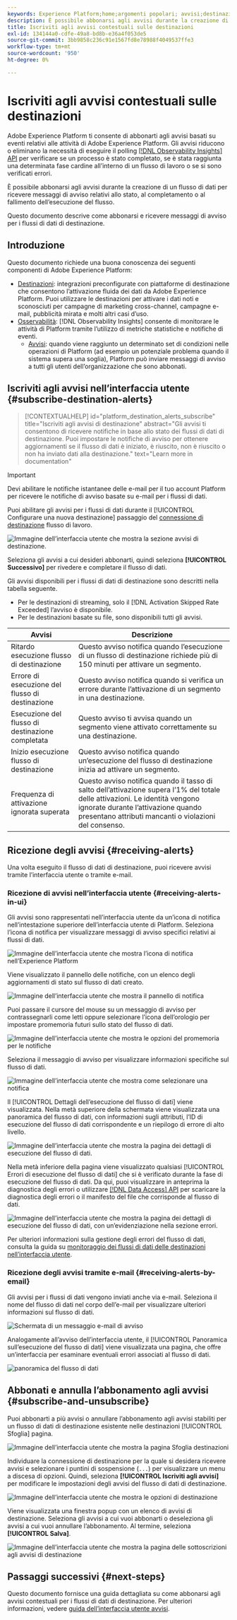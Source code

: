```yaml
---
keywords: Experience Platform;home;argomenti popolari; avvisi;destinazioni
description: È possibile abbonarsi agli avvisi durante la creazione di un flusso di dati, per ricevere messaggi di avviso relativi allo stato, al completamento o al fallimento dell’esecuzione del flusso.
title: Iscriviti agli avvisi contestuali sulle destinazioni
exl-id: 134144a0-cdfe-49a8-bd8b-e36a4f053de5
source-git-commit: 3bb9858c236c91e1567fd8e78988f4049537ffe3
workflow-type: tm+mt
source-wordcount: '950'
ht-degree: 0%

---
```


# Iscriviti agli avvisi contestuali sulle destinazioni

Adobe Experience Platform ti consente di abbonarti agli avvisi basati su eventi relativi alle attività di Adobe Experience Platform. Gli avvisi riducono o eliminano la necessità di eseguire il polling [[!DNL Observability Insights] API](../../observability/api/overview.md) per verificare se un processo è stato completato, se è stata raggiunta una determinata fase cardine all’interno di un flusso di lavoro o se si sono verificati errori.

È possibile abbonarsi agli avvisi durante la creazione di un flusso di dati per ricevere messaggi di avviso relativi allo stato, al completamento o al fallimento dell’esecuzione del flusso.

Questo documento descrive come abbonarsi e ricevere messaggi di avviso per i flussi di dati di destinazione.

## Introduzione

Questo documento richiede una buona conoscenza dei seguenti componenti di Adobe Experience Platform:

* [Destinazioni](../home.md): integrazioni preconfigurate con piattaforme di destinazione che consentono l’attivazione fluida dei dati da Adobe Experience Platform. Puoi utilizzare le destinazioni per attivare i dati noti e sconosciuti per campagne di marketing cross-channel, campagne e-mail, pubblicità mirata e molti altri casi d’uso.
* [Osservabilità](../../observability/home.md): [!DNL Observability Insights] consente di monitorare le attività di Platform tramite l’utilizzo di metriche statistiche e notifiche di eventi.
   * [Avvisi](../../observability/alerts/overview.md): quando viene raggiunto un determinato set di condizioni nelle operazioni di Platform (ad esempio un potenziale problema quando il sistema supera una soglia), Platform può inviare messaggi di avviso a tutti gli utenti dell’organizzazione che sono abbonati.

## Iscriviti agli avvisi nell’interfaccia utente {#subscribe-destination-alerts}

>[!CONTEXTUALHELP]
>id="platform_destination_alerts_subscribe"
>title="Iscriviti agli avvisi di destinazione"
>abstract="Gli avvisi ti consentono di ricevere notifiche in base allo stato dei flussi di dati di destinazione. Puoi impostare le notifiche di avviso per ottenere aggiornamenti se il flusso di dati è iniziato, è riuscito, non è riuscito o non ha inviato dati alla destinazione."
>text="Learn more in documentation"

>[!IMPORTANT]
>
>Devi abilitare le notifiche istantanee delle e-mail per il tuo account Platform per ricevere le notifiche di avviso basate su e-mail per i flussi di dati.

Puoi abilitare gli avvisi per i flussi di dati durante il [!UICONTROL Configurare una nuova destinazione] passaggio del [connessione di destinazione](connect-destination.md) flusso di lavoro.

![Immagine dell’interfaccia utente che mostra la sezione avvisi di destinazione.](../assets/ui/alerts/destination-alerts.png)

Seleziona gli avvisi a cui desideri abbonarti, quindi seleziona **[!UICONTROL Successivo]** per rivedere e completare il flusso di dati.

Gli avvisi disponibili per i flussi di dati di destinazione sono descritti nella tabella seguente.

* Per le destinazioni di streaming, solo il [!DNL Activation Skipped Rate Exceeded] l’avviso è disponibile.
* Per le destinazioni basate su file, sono disponibili tutti gli avvisi.

| Avvisi | Descrizione |
| --- | --- |
| Ritardo esecuzione flusso di destinazione | Questo avviso notifica quando l’esecuzione di un flusso di destinazione richiede più di 150 minuti per attivare un segmento. |
| Errore di esecuzione del flusso di destinazione | Questo avviso notifica quando si verifica un errore durante l’attivazione di un segmento in una destinazione. |
| Esecuzione del flusso di destinazione completata | Questo avviso ti avvisa quando un segmento viene attivato correttamente su una destinazione. |
| Inizio esecuzione flusso di destinazione | Questo avviso notifica quando un’esecuzione del flusso di destinazione inizia ad attivare un segmento. |
| Frequenza di attivazione ignorata superata | Questo avviso notifica quando il tasso di salto dell’attivazione supera l’1% del totale delle attivazioni. Le identità vengono ignorate durante l’attivazione quando presentano attributi mancanti o violazioni del consenso. |

## Ricezione degli avvisi {#receiving-alerts}

Una volta eseguito il flusso di dati di destinazione, puoi ricevere avvisi tramite l’interfaccia utente o tramite e-mail.

### Ricezione di avvisi nell’interfaccia utente {#receiving-alerts-in-ui}

Gli avvisi sono rappresentati nell’interfaccia utente da un’icona di notifica nell’intestazione superiore dell’interfaccia utente di Platform. Seleziona l’icona di notifica per visualizzare messaggi di avviso specifici relativi ai flussi di dati.

![Immagine dell’interfaccia utente che mostra l’icona di notifica nell’Experience Platform](../assets/ui/alerts/notification.png)

Viene visualizzato il pannello delle notifiche, con un elenco degli aggiornamenti di stato sul flusso di dati creato.

![Immagine dell’interfaccia utente che mostra il pannello di notifica](../assets/ui/alerts/alert-window.png)

Puoi passare il cursore del mouse su un messaggio di avviso per contrassegnarli come letti oppure selezionare l’icona dell’orologio per impostare promemoria futuri sullo stato del flusso di dati.

![Immagine dell’interfaccia utente che mostra le opzioni del promemoria per le notifiche](../assets/ui/alerts/remind-me.png)

Seleziona il messaggio di avviso per visualizzare informazioni specifiche sul flusso di dati.

![Immagine dell’interfaccia utente che mostra come selezionare una notifica](../assets/ui/alerts/select-alert-message.png)

Il [!UICONTROL Dettagli dell’esecuzione del flusso di dati] viene visualizzata. Nella metà superiore della schermata viene visualizzata una panoramica del flusso di dati, con informazioni sugli attributi, l’ID di esecuzione del flusso di dati corrispondente e un riepilogo di errore di alto livello.

![Immagine dell’interfaccia utente che mostra la pagina dei dettagli di esecuzione del flusso di dati.](../assets/ui/alerts/dataflow-overview.png)

Nella metà inferiore della pagina viene visualizzato qualsiasi [!UICONTROL Errori di esecuzione del flusso di dati] che si è verificato durante la fase di esecuzione del flusso di dati. Da qui, puoi visualizzare in anteprima la diagnostica degli errori o utilizzare [[!DNL Data Access] API](https://www.adobe.io/experience-platform-apis/references/data-access/) per scaricare la diagnostica degli errori o il manifesto del file che corrisponde al flusso di dati.

![Immagine dell’interfaccia utente che mostra la pagina dei dettagli di esecuzione del flusso di dati, con un’evidenziazione nella sezione errori.](../assets/ui/alerts/dataflow-run-error.png)

Per ulteriori informazioni sulla gestione degli errori del flusso di dati, consulta la guida su [monitoraggio dei flussi di dati delle destinazioni nell’interfaccia utente](../../dataflows/ui/monitor-destinations.md).

### Ricezione degli avvisi tramite e-mail {#receiving-alerts-by-email}

Gli avvisi per i flussi di dati vengono inviati anche via e-mail. Seleziona il nome del flusso di dati nel corpo dell’e-mail per visualizzare ulteriori informazioni sul flusso di dati.

![Schermata di un messaggio e-mail di avviso](../assets/ui/alerts/email.png)

Analogamente all’avviso dell’interfaccia utente, il [!UICONTROL Panoramica sull’esecuzione del flusso di dati] viene visualizzata una pagina, che offre un’interfaccia per esaminare eventuali errori associati al flusso di dati.

![panoramica del flusso di dati](../assets/ui/alerts/dataflow-overview.png)

## Abbonati e annulla l’abbonamento agli avvisi {#subscribe-and-unsubscribe}

Puoi abbonarti a più avvisi o annullare l’abbonamento agli avvisi stabiliti per un flusso di dati di destinazione esistente nelle destinazioni [!UICONTROL Sfoglia] pagina.

![Immagine dell’interfaccia utente che mostra la pagina Sfoglia destinazioni](../assets/ui/alerts/destination-list.png)

Individuare la connessione di destinazione per la quale si desidera ricevere avvisi e selezionare i puntini di sospensione (`...`) per visualizzare un menu a discesa di opzioni. Quindi, seleziona **[!UICONTROL Iscriviti agli avvisi]** per modificare le impostazioni degli avvisi del flusso di dati di destinazione.

![Immagine dell’interfaccia utente che mostra le opzioni di destinazione](../assets/ui/alerts/destination-alerts-subscribe.png)

Viene visualizzata una finestra popup con un elenco di avvisi di destinazione. Seleziona gli avvisi a cui vuoi abbonarti o deseleziona gli avvisi a cui vuoi annullare l’abbonamento. Al termine, seleziona **[!UICONTROL Salva]**.

![Immagine dell’interfaccia utente che mostra la pagina delle sottoscrizioni agli avvisi di destinazione](../assets/ui/alerts/destination-alerts-list.png)

## Passaggi successivi {#next-steps}

Questo documento fornisce una guida dettagliata su come abbonarsi agli avvisi contestuali per i flussi di dati di destinazione. Per ulteriori informazioni, vedere [guida dell’interfaccia utente avvisi](../../observability/alerts/ui.md).

